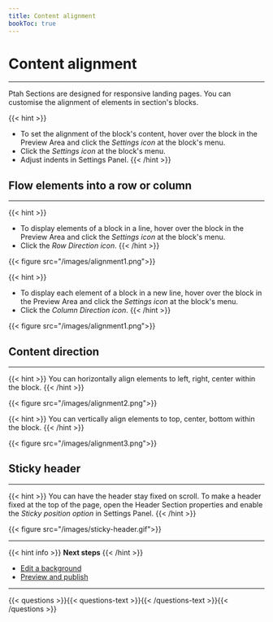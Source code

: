 ```yaml
---
title: Content alignment
bookToc: true
---
```


# Content alignment
***

Ptah Sections are designed for responsive landing pages. You can customise the alignment of elements in section's blocks.

{{< hint >}}
- To set the alignment of the block's content, hover over the block in the Preview Area and click the *Settings icon* at the block's menu.
- Click the *Settings icon* at the block's menu.
- Adjust indents in Settings Panel.
{{< /hint >}}

## Flow elements into a row or column
***

{{< hint >}}
- To display elements of a block in a line, hover over the block in the Preview Area and click the *Settings icon* at the block's menu.
- Click the *Row Direction icon*.
{{< /hint >}}

{{< figure src="/images/alignment1.png">}}

{{< hint >}}
- To display each element of a block in a new line, hover over the block in the Preview Area and click the *Settings icon* at the block's menu.
- Click the *Column Direction icon*.
{{< /hint >}}

{{< figure src="/images/alignment1.png">}}

## Content direction
***

{{< hint >}}
You can horizontally align elements to left, right, center within the block.
{{< /hint >}}

{{< figure src="/images/alignment2.png">}}

{{< hint >}}
You can vertically align elements to top, center, bottom within the block.
{{< /hint >}}

{{< figure src="/images/alignment3.png">}}

## Sticky header
***

{{< hint >}}
You can have the header stay fixed on scroll. To make a header fixed at the top of the page, open the Header Section properties and enable the *Sticky position option* in Settings Panel.
{{< /hint >}}

{{< figure src="/images/sticky-header.gif">}}

***

{{< hint info >}}
**Next steps**
{{< /hint >}}

- [Edit a background](/docs/background/)
- [Preview and publish](/docs/release/)

***

{{< questions >}}{{< questions-text >}}{{< /questions-text >}}{{< /questions >}}